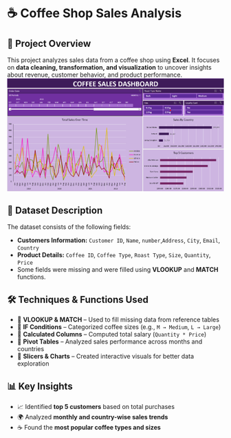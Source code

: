 # ☕ Coffee Shop Sales Analysis  

## 📌 Project Overview  
This project analyzes sales data from a coffee shop using **Excel**. It focuses on **data cleaning, transformation, and visualization** to uncover insights about revenue, customer behavior, and product performance.  
![Sales Pivot Chart](Dashboard/DashBoard.png)

## 📂 Dataset Description  
The dataset consists of the following fields:  
- **Customers Information:** `Customer ID`, `Name`, `number`,`Address`, `City`, `Email`, `Country` 
- **Product Details:** `Coffee ID`, `Coffee Type`, `Roast Type`, `Size`, `Quantity`, `Price`  
- Some fields were missing and were filled using **VLOOKUP** and **MATCH** functions.  

## 🛠️ Techniques & Functions Used  
- 🔹 **VLOOKUP & MATCH** – Used to fill missing data from reference tables  
- 🔹 **IF Conditions** – Categorized coffee sizes (e.g., `M → Medium`, `L → Large`)  
- 🔹 **Calculated Columns** – Computed total salary (`Quantity * Price`)  
- 🔹 **Pivot Tables** – Analyzed sales performance across months and countries  
- 🔹 **Slicers & Charts** – Created interactive visuals for better data exploration  

## 📊 Key Insights  
- 📈 Identified **top 5 customers** based on total purchases  
- 🌍 Analyzed **monthly and country-wise sales trends**  
- ☕ Found the **most popular coffee types and sizes**  
